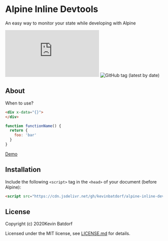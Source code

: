 # Alpine Inline Devtools
An easy way to monitor your state while developing with Alpine

![GitHub file size in bytes](https://img.shields.io/github/size/kevinbatdorf/alpine-inline-devtools/dist/index.js?label=minified&style=flat-square)
![GitHub tag (latest by date)](https://img.shields.io/github/v/tag/kevinbatdorf/alpine-inline-devtools?label=version&style=flat-square)

## About

When to use?

```html
<div x-data="{}">
</div>
```
```js
function functionName() {
  return {
    foo: 'bar'
  }
}
```
[Demo](url)

## Installation

Include the following `<script>` tag in the `<head>` of your document (before Alpine):

```html
<script src="https://cdn.jsdelivr.net/gh/kevinbatdorf/alpine-inline-devtools@0.x.x/dist/index.js"></script>
```

## License

Copyright (c) 2020Kevin Batdorf

Licensed under the MIT license, see [LICENSE.md](LICENSE.md) for details.

